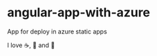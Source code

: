 # angular-app-with-azure
App for deploy in azure static apps

I love :coffee:, :pizza: and :dancer:
